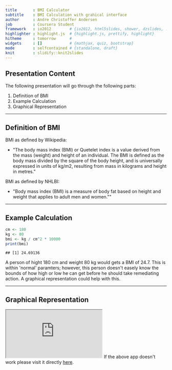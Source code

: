 ```yaml
---
title       : BMI Calculator
subtitle    : BMI Calculation with grahical interface
author      : Andre Christoffer Andersen
job         : Coursera Student
framework   : io2012        # {io2012, html5slides, shower, dzslides, ...}
highlighter : highlight.js  # {highlight.js, prettify, highlight}
hitheme     : tomorrow      # 
widgets     : []            # {mathjax, quiz, bootstrap}
mode        : selfcontained # {standalone, draft}
knit        : slidify::knit2slides
---
```


## Presentation Content
The following presentation will go through the following parts:

1. Definition of BMI
2. Example Calculation
3. Graphical Representation

---

## Definition of BMI

BMI as defined by Wikipedia:

* "The body mass index (BMI) or Quetelet index is a value derived from the mass (weight) and height of an individual. The BMI is defined as the body mass divided by the square of the body height, and is universally expressed in units of kg/m2, resulting from mass in kilograms and height in metres."

BMI as defined by NHLBI:

* "Body mass index (BMI) is a measure of body fat based on height and weight that applies to adult men and women.""

---

## Example Calculation


```r
cm <- 180
kg <- 80
bmi <- kg / cm^2 * 10000
print(bmi)
```

```
## [1] 24.69136
```

A person of hight 180 cm and weight 80 kg would gets a BMI of 24.7. This is within 'normal' paramters; however, this person doesn't easely know the bounds of how high or low he can get before he should take remediating action. A graphical representation could help with this.

---

## Graphical Representation

<iframe src="https://andersen.shinyapps.io/bmi_calc/"></iframe>
If the above app doesn't work please visit it directly <a href="https://andersen.shinyapps.io/bmi_calc/">here</a>.

